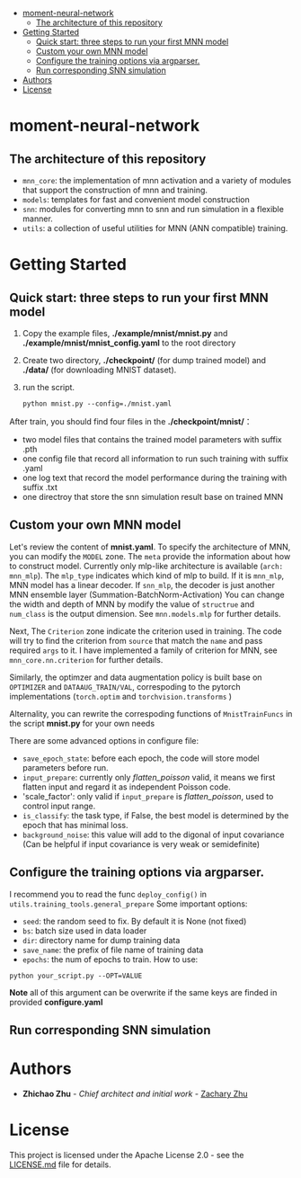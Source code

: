 - [moment-neural-network](#moment-neural-network)
  - [The architecture of this repository](#the-architecture-of-this-repository)
- [Getting Started](#getting-started)
  - [Quick start: three steps to run your first MNN model](#quick-start-three-steps-to-run-your-first-mnn-model)
  - [Custom your own MNN model](#custom-your-own-mnn-model)
  - [Configure the training options via argparser.](#configure-the-training-options-via-argparser)
  - [Run corresponding SNN simulation](#run-corresponding-snn-simulation)
- [Authors](#authors)
- [License](#license)

# moment-neural-network


## The architecture of this repository
* `mnn_core`: the implementation of mnn activation and a variety of modules that support the construction of mnn and training.
* `models`: templates for fast and convenient model construction
* `snn`: modules for converting mnn to snn and run simulation in a flexible manner.
* `utils`: a collection of useful utilities for MNN (ANN compatible) training.

# Getting Started

## Quick start: three steps to run your first MNN model

1. Copy the example files, **./example/mnist/mnist.py** and **./example/mnist/mnist_config.yaml** to the root directory
2. Create two directory, **./checkpoint/** (for dump trained model) and **./data/** (for downloading MNIST dataset).
3. run the script.

    ```
    python mnist.py --config=./mnist.yaml
    ```

After train, you should find four files in the **./checkpoint/mnist/**：

- two model files that contains the trained model parameters with suffix .pth
- one config file that record all information to run such training with suffix .yaml
- one log text that record the model performance during the training with suffix .txt
- one directroy that store the snn simulation result base on trained MNN

## Custom your own MNN model

Let's review the content of **mnist.yaml**.
To specify the architecture of MNN, you can modify the `MODEL` zone.
The `meta` provide the information about how to construct model. 
Currently only mlp-like architecture is available (`arch: mnn_mlp`).
The `mlp_type` indicates which kind of mlp to build.
If it is  `mnn_mlp`, MNN model has a linear decoder. 
If `snn_mlp`, the decoder is just another MNN ensemble layer (Summation-BatchNorm-Activation)
You can change the width and depth of MNN by modify the value of `structrue` and `num_class` is the output dimension. 
See `mnn.models.mlp` for further details.

Next, The `Criterion` zone indicate the criterion used in training. 
The code will try to find the criterion from `source` that match the `name` and pass required `args` to it.
I have implemented a family of criterion for MNN, see `mnn_core.nn.criterion` for further details.

Similarly, the optimzer and data augmentation policy is built base on `OPTIMIZER` and `DATAAUG_TRAIN/VAL`, correspoding to the pytorch implementations (`torch.optim` and `torchvision.transforms` )

Alternality, you can rewrite the correspoding functions of `MnistTrainFuncs` in the script **mnist.py** for your own needs

There are some advanced options in configure file:
* `save_epoch_state`: before each epoch, the code will store model parameters before run.
* `input_prepare`: currently only *flatten_poisson* valid, it means we first flatten input and regard it as independent Poisson code.
* 'scale_factor': only valid if `input_prepare` is *flatten_poisson*, used to control input range.
* `is_classify`: the task type, if False, the best model is determined by the epoch that has minimal loss.
* `background_noise`: this value will add to the digonal of input covariance (Can be helpful if input covariance is very weak or semidefinite)

## Configure the training options via argparser.
I recommend you to read the func `deploy_config()` in `utils.training_tools.general_prepare`
Some important options:
* `seed`: the random seed to fix. By default it is None (not fixed)
* `bs`: batch size used in data loader
* `dir`: directory name for dump training data
* `save_name`: the prefix of file name of training data
* `epochs`: the num of epochs to train.
How to use:
```
python your_script.py --OPT=VALUE
```
**Note** all of this argument can be overwrite if the same keys are finded in provided **configure.yaml**

## Run corresponding SNN simulation


# Authors

- **Zhichao Zhu** - *Chief architect and initial work* - [Zachary Zhu](https://github.com/Acturos)

# License

This project is licensed under the Apache License 2.0 - see the [LICENSE.md](LICENSE.md) file for details.

